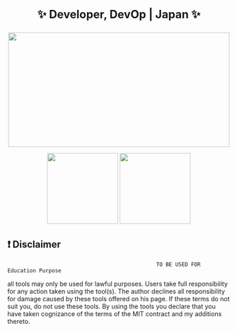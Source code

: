 <p align="center" style="font-size:25px;font-weight:bold;"> ✨ Developer, DevOp | Japan ✨ </p>
<p align="center">  <a href="https://discord.gg/PGPuTxzX"><img width="500" height="259" src="https://media.giphy.com/media/4edx0TGrxhhnnCTgO4/giphy.gif"></a></p>

<p align="center">
<img height="160" src="https://github-readme-stats.vercel.app/api?username=9ha&show_icons=true"> <img height="160" src="https://github-readme-stats.vercel.app/api/top-langs/?username=9ha&langs_count=5&layout=compact">
</p>

## :exclamation: Disclaimer
                                                   TO BE USED FOR Education Purpose

all tools may only be used for lawful purposes. Users take full responsibility for any action taken using the tool(s). The author declines all responsibility for damage caused by these tools offered on his page. If these terms do not suit you, do not use these tools.
By using the tools you declare that you have taken cognizance of the terms of the MIT contract and my additions thereto.
